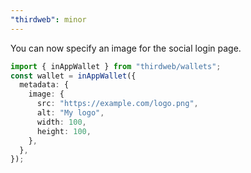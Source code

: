 ```yaml
---
"thirdweb": minor
---
```


You can now specify an image for the social login page.

```ts
import { inAppWallet } from "thirdweb/wallets";
const wallet = inAppWallet({
  metadata: {
    image: {
      src: "https://example.com/logo.png",
      alt: "My logo",
      width: 100,
      height: 100,
    },
  },
});
```
